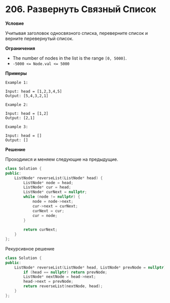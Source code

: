 # 206. Развернуть Связный Список

**Условие**

Учитывая заголовок односвязного списка, переверните список и верните перевернутый список.

**Ограничения**
- The number of nodes in the list is the range `[0, 5000]`.
- `-5000 <= Node.val <= 5000`


**Примеры**
```
Example 1:

Input: head = [1,2,3,4,5]
Output: [5,4,3,2,1]

Example 2:

Input: head = [1,2]
Output: [2,1]

Example 3:

Input: head = []
Output: []
```


**Решение**

Проходимся и меняем следующие на предыдущие.

```C++
class Solution {
public:
    ListNode* reverseList(ListNode* head) {
        ListNode* node = head;
        ListNode* cur = head;
        ListNode* curNext = nullptr;
        while (node != nullptr) {
            node = node->next;
            cur->next = curNext;
            curNext = cur;
            cur = node;
        }
        
        return curNext;
    }
};
```

Рекурсивное решение

```C++
class Solution {
public:
    ListNode* reverseList(ListNode* head, ListNode* prevNode = nullptr) {
        if (head == nullptr) return prevNode;
        ListNode* nextNode = head->next;
        head->next = prevNode;
        return reverseList(nextNode, head);
    }
};
```





 


 


